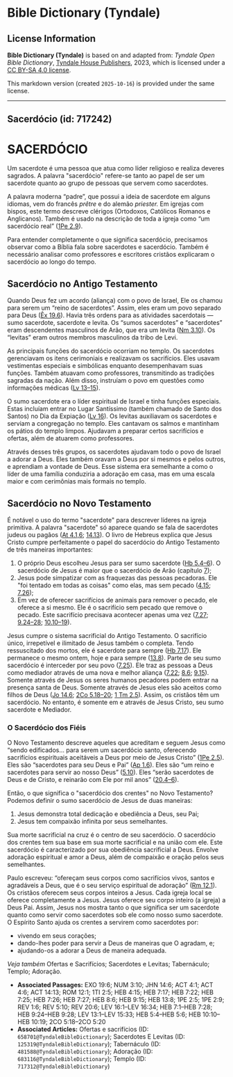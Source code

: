 # Bible Dictionary (Tyndale)

## License Information

**Bible Dictionary (Tyndale)** is based on and adapted from: _Tyndale Open Bible Dictionary_, [Tyndale House Publishers](https://tyndaleopenresources.com/), 2023, which is licensed under a [CC BY-SA 4.0 license](https://creativecommons.org/licenses/by-sa/4.0/legalcode.en).

This markdown version (created `2025-10-16`) is provided under the same license.



--------------------------------

## Sacerdócio (id: 717242)

SACERDÓCIO
==========

Um sacerdote é uma pessoa que atua como líder religioso e realiza deveres sagrados. A palavra "sacerdócio" refere\-se tanto ao papel de ser um sacerdote quanto ao grupo de pessoas que servem como sacerdotes.

A palavra moderna “padre”, que possui a ideia de sacerdote em alguns idiomas, vem do francês *prêtre* e do alemão *priester.* Em igrejas com bispos, este termo descreve clérigos (Ortodoxos, Católicos Romanos e Anglicanos). Também é usado na descrição de toda a igreja como “um sacerdócio real” ([1Pe 2\.9](https://ref.ly/1Pet2:9)).

Para entender completamente o que significa sacerdócio, precisamos observar como a Bíblia fala sobre sacerdotes e sacerdócio. Também é necessário analisar como professores e escritores cristãos explicaram o sacerdócio ao longo do tempo.

Sacerdócio no Antigo Testamento
-------------------------------

Quando Deus fez um acordo (aliança) com o povo de Israel, Ele os chamou para serem um “reino de sacerdotes”. Assim, eles eram um povo separado para Deus ([Êx 19\.6](https://ref.ly/Exod19:6)). Havia três ordens para as atividades sacerdotais — sumo sacerdote, sacerdote e levita. Os “sumos sacerdotes” e “sacerdotes” eram descendentes masculinos de Arão, que era um levita ([Nm 3\.10](https://ref.ly/Num3:10)). Os “levitas” eram outros membros masculinos da tribo de Levi.

As principais funções do sacerdócio ocorriam no templo. Os sacerdotes gerenciavam os itens cerimoniais e realizavam os sacrifícios. Eles usavam vestimentas especiais e simbólicas enquanto desempenhavam suas funções. Também atuavam como professores, transmitindo as tradições sagradas da nação. Além disso, instruíam o povo em questões como informações médicas ([Lv 13–15](https://ref.ly/Lev13:1-Lev15:33)).

O sumo sacerdote era o líder espiritual de Israel e tinha funções especiais. Estas incluíam entrar no Lugar Santíssimo (também chamado de Santo dos Santos) no Dia da Expiação ([Lv 16](https://ref.ly/Lev16:1-Lev16:34)). Os levitas auxiliavam os sacerdotes e serviam a congregação no templo. Eles cantavam os salmos e mantinham os pátios do templo limpos. Ajudavam a preparar certos sacrifícios e ofertas, além de atuarem como professores.

Através desses três grupos, os sacerdotes ajudavam todo o povo de Israel a adorar a Deus. Eles também oravam a Deus por si mesmos e pelos outros, e aprendiam a vontade de Deus. Esse sistema era semelhante a como o líder de uma família conduziria a adoração em casa, mas em uma escala maior e com cerimônias mais formais no templo.

Sacerdócio no Novo Testamento
-----------------------------

É notável o uso do termo "sacerdote" para descrever líderes na igreja primitiva. A palavra "sacerdote" só aparece quando se fala de sacerdotes judeus ou pagãos ([At 4\.1,6](https://ref.ly/Acts4:1,Acts4:6); [14\.13](https://ref.ly/Acts14:13)). O livro de Hebreus explica que Jesus Cristo cumpre perfeitamente o papel do sacerdócio do Antigo Testamento de três maneiras importantes:

1. O próprio Deus escolheu Jesus para ser sumo sacerdote ([Hb 5\.4–6](https://ref.ly/Heb5:4-Heb5:6)). O sacerdócio de Jesus é maior que o sacerdócio de Arão (capítulo [7](https://ref.ly/Heb7:1-Heb7:28));
2. Jesus pode simpatizar com as fraquezas das pessoas pecadoras. Ele "foi tentado em todas as coisas" como elas, mas sem pecado ([4\.15](https://ref.ly/Heb4:15); [7\.26](https://ref.ly/Heb7:26));
3. Em vez de oferecer sacrifícios de animais para remover o pecado, ele oferece a si mesmo. Ele é o sacrifício sem pecado que remove o pecado. Este sacrifício precisava acontecer apenas uma vez ([7\.27](https://ref.ly/Heb7:27); [9\.24–28](https://ref.ly/Heb9:24-Heb9:28); [10\.10–19](https://ref.ly/Heb10:10-Heb10:19)).

Jesus cumpre o sistema sacrificial do Antigo Testamento. O sacrifício único, irrepetível e ilimitado de Jesus também o completa. Tendo ressuscitado dos mortos, ele é sacerdote para sempre ([Hb 7\.17](https://ref.ly/Heb7:17)). Ele permanece o mesmo ontem, hoje e para sempre ([13\.8](https://ref.ly/Heb13:8)). Parte de seu sumo sacerdócio é interceder por seu povo ([7\.25](https://ref.ly/Heb7:25)). Ele traz as pessoas a Deus como mediador através de uma nova e melhor aliança ([7\.22](https://ref.ly/Heb7:22); [8\.6](https://ref.ly/Heb8:6); [9\.15](https://ref.ly/Heb9:15)). Somente através de Jesus os seres humanos pecadores podem entrar na presença santa de Deus. Somente através de Jesus eles são aceitos como filhos de Deus ([Jo 14\.6](https://ref.ly/John14:6); [2Co 5\.18–20](https://ref.ly/2Cor5:18-2Cor5:20); [1 Tm 2\.5](https://ref.ly/1Tim2:5)). Assim, os cristãos têm um sacerdócio. No entanto, é somente em e através de Jesus Cristo, seu sumo sacerdote e Mediador.

### O Sacerdócio dos Fiéis

O Novo Testamento descreve aqueles que acreditam e seguem Jesus como “sendo edificados... para serem um sacerdócio santo, oferecendo sacrifícios espirituais aceitáveis a Deus por meio de Jesus Cristo” ([1Pe 2\.5](https://ref.ly/1Pet2:5)). Eles são “sacerdotes para seu Deus e Pai” ([Ap 1\.6](https://ref.ly/Rev1:6)). Eles são “um reino e sacerdotes para servir ao nosso Deus” ([5\.10](https://ref.ly/Rev5:10)). Eles “serão sacerdotes de Deus e de Cristo, e reinarão com Ele por mil anos” ([20\.4–6](https://ref.ly/Rev20:6)).

Então, o que significa o "sacerdócio dos crentes" no Novo Testamento? Podemos definir o sumo sacerdócio de Jesus de duas maneiras:

1. Jesus demonstra total dedicação e obediência a Deus, seu Pai;
2. Jesus tem compaixão infinita por seus semelhantes.

Sua morte sacrificial na cruz é o centro de seu sacerdócio. O sacerdócio dos crentes tem sua base em sua morte sacrificial e na união com ele. Este sacerdócio é caracterizado por sua obediência sacrificial a Deus. Envolve adoração espiritual e amor a Deus, além de compaixão e oração pelos seus semelhantes.

Paulo escreveu: “ofereçam seus corpos como sacrifícios vivos, santos e agradáveis a Deus, que é o seu serviço espiritual de adoração” ([Rm 12\.1](https://ref.ly/Rom12:1)). Os cristãos oferecem seus corpos inteiros a Jesus. Cada igreja local se oferece completamente a Jesus. Jesus oferece seu corpo inteiro (a igreja) a Deus Pai. Assim, Jesus nos mostra tanto o que significa ser um sacerdote quanto como servir como sacerdotes sob ele como nosso sumo sacerdote. O Espírito Santo ajuda os crentes a servirem como sacerdotes por:

* vivendo em seus corações;
* dando\-lhes poder para servir a Deus de maneiras que O agradam, e;
* ajudando\-os a adorar a Deus de maneira adequada.

*Veja também* Ofertas e Sacrifícios; Sacerdotes e Levitas; Tabernáculo; Templo; Adoração.

* **Associated Passages:** EXO 19:6; NUM 3:10; JHN 14:6; ACT 4:1; ACT 4:6; ACT 14:13; ROM 12:1; 1TI 2:5; HEB 4:15; HEB 7:17; HEB 7:22; HEB 7:25; HEB 7:26; HEB 7:27; HEB 8:6; HEB 9:15; HEB 13:8; 1PE 2:5; 1PE 2:9; REV 1:6; REV 5:10; REV 20:6; LEV 16:1–LEV 16:34; HEB 7:1–HEB 7:28; HEB 9:24–HEB 9:28; LEV 13:1–LEV 15:33; HEB 5:4–HEB 5:6; HEB 10:10–HEB 10:19; 2CO 5:18–2CO 5:20
* **Associated Articles:** Ofertas e sacrifícios (ID: `658701@TyndaleBibleDictionary`); Sacerdotes E Levitas (ID: `125319@TyndaleBibleDictionary`); Tabernáculo (ID: `481588@TyndaleBibleDictionary`); Adoração (ID: `683116@TyndaleBibleDictionary`); Templo (ID: `717312@TyndaleBibleDictionary`)

